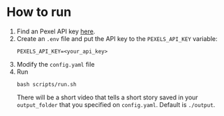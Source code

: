 # How to run

1.  Find an Pexel API key [here](https://www.pexels.com/).
2.  Create an `.env` file and put the API key to the `PEXELS_API_KEY` variable:
    ```
    PEXELS_API_KEY=<your_api_key>
    ```
3.  Modify the `config.yaml` file
4.  Run
    ```
    bash scripts/run.sh
    ```
    There will be a short video that tells a short story saved in your `output_folder` that you specified on `config.yaml`. Default is `./output`.